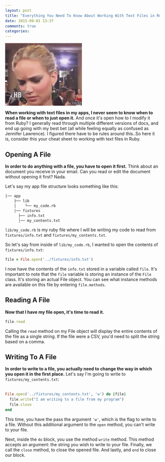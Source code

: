 ```yaml
---
layout: post
title: "Everything You Need To Know About Working With Text Files in Ruby"
date: 2015-09-01 13:37
comments: true
categories: 
---
```

<script type="text/javascript">

  var _gaq = _gaq || [];
  _gaq.push(['_setAccount', 'UA-38989132-1']);
  _gaq.push(['_trackPageview']);

  (function() {
    var ga = document.createElement('script'); ga.type = 'text/javascript'; ga.async = true;
    ga.src = ('https:' == document.location.protocol ? 'https://ssl' : 'http://www') + '.google-analytics.com/ga.js';
    var s = document.getElementsByTagName('script')[0]; s.parentNode.insertBefore(ga, s);
  })();

</script>

 <img src="images/confused.gif" align="center">

**When working with text files in my apps, I never seem to know when to read a file or when to just open it.** And once it's open how to I modify it from Ruby? I generally read through multiple different versions of docs, and end up going with my best bet (all while feeling equally as confused as Jennifer Lawrence). I figured there have to be rules around this..So here it is, consider this your cheat sheet to working with text files in Ruby.

## Opening A File

**In order to do anything with a file, you have to open it first.** Think about an document you receive in your email. Can you read or edit the document without opening it first? Nada.

Let's say my app file structure looks something like this:

```
|── app
    ├── lib
    │    └── my_code.rb
    |── fixtures
      ├── info.txt
      │── my_contents.txt
```

`lib/my_code.rb` is my ruby file where I will be writing my code to read from `fixtures/info.txt` and `fixtures/my_contents.txt`.

So let's say from inside of `lib/my_code.rb`, I wanted to open the contents of `fixtures/info.txt`:

```ruby
file = File.open('../fixtures/info.txt')
``` 

I now have the contents of the `info.txt` stored in a variable called `file`. It's important to note that the `file` variable is storing an instance of the `File` class. It's storing an actual File object. You can see what instance methods are available on this file by entering `file.methods`.

## Reading A File

**Now that I have my file open, it's time to read it.**

```ruby
file.read
```

Calling the `read` method on my File object will display the entire contents of the file as a single string. If the file were a CSV, you'd need to split the string based on a comma.

## Writing To A File

**In order to write to a file, you actually need to change the way in which you open it in the first place.** Let's say I'm going to write to `fixtures/my_contents.txt`:

```ruby

File.open('../fixtures/my_contents.txt', 'w') do |file|
  file.write("I am writing to a file from my program")
  file.close
end

```

This time, you have the pass the argument `'w'`, which is the flag to write to a file. Without this additional argument to the `open` method, you can't write to your file.

Next, inside the `do` block, you use the method `write` method. This method accepts an argument: the string you wish to write to your file. Finally, we call the `close` method, to close the opened file. And lastly, and `end` to close our block.



